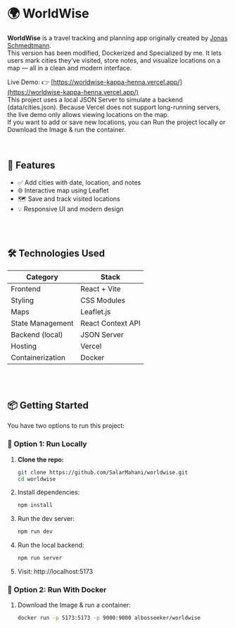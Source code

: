# 🌍 WorldWise

**WorldWise** is a travel tracking and planning app originally created by [Jonas Schmedtmann](https://github.com/jonasschmedtmann).<br>
This version has been modified, Dockerized and Specialized by me.
It lets users mark cities they’ve visited, store notes, and visualize locations on a map — all in a clean and modern interface.

Live Demo: 👉 [https://worldwise-kappa-henna.vercel.app/](https://worldwise-kappa-henna.vercel.app/)<br>
This project uses a local JSON Server to simulate a backend (data/cities.json).
Because Vercel does not support long-running servers, the live demo only allows viewing locations on the map.<br>
If you want to add or save new locations, you can Run the project locally or Download the Image & run the container.

<br>

## 🚀 Features

- ✅ Add cities with date, location, and notes
- 🌐 Interactive map using Leaflet
- 🗺 Save and track visited locations
- 💡 Responsive UI and modern design

<br><br>

## 🛠️ Technologies Used

| Category | Stack |
|---------|-------|
| Frontend | React + Vite |
| Styling |  CSS Modules |
| Maps | Leaflet.js |
| State Management | React Context API |
| Backend (local) | JSON Server |
| Hosting | Vercel |
| Containerization | Docker |

<br><br>

## 📦 Getting Started

You have two options to run this project:

### 🔧 Option 1: Run Locally 

1. **Clone the repo:**
   ```bash
   git clone https://github.com/SalarMahani/worldwise.git
   cd worldwise
   
2. Install dependencies:
   ```bash
   npm install
   
3. Run the dev server:
   ```bash
   npm run dev
   
4. Run the local backend:
   ```bash
   npm run server
   
5. Visit: http://localhost:5173


### 🔧 Option 2: Run With Docker

1. Download the Image & run a container:
   ```bash
   docker run -p 5173:5173 -p 9000:9000 albosseeker/worldwise


